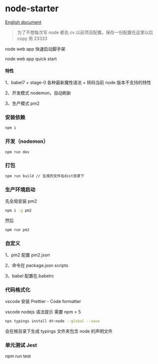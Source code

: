 # node-starter

[English document](./README_EN.md)

> 为了不想每次写 node 都去 cv 以前项目配置。保存一份配置在这里以后 copy 用 23333

node web app 快速启动脚手架

node web app quick start

#### 特性

1、babel7 + stage-0 各种最新魔性语法 + 转码当前 node 版本不支持的特性

2、开发模式 nodemon，自动刷新

3、生产模式 pm2

### 安装依赖

```bash
npm i
```

### 开发（nodemon）

```bash
npm run dev
```

### 打包

```bash
npm run build // 生成的文件在dist目录下
```

### 生产环境启动

先全局安装 pm2

```bash
npm i -g pm2
```

然后

```bash
npm run pm2
```

### 自定义

1、pm2 配置 pm2.json

2、命令在 package.json scripts

3、babel 配置在.babelrc

### 代码格式化

vscode 安装 Prettier - Code formatter

vscode nodejs 语法提示
需要 npm > 5

```bash
npx typings install dt~node --global --save
```

会在根目录下生成 typings 文件夹包含 node 的声明文件

### 单元测试 Jest

npm run test
